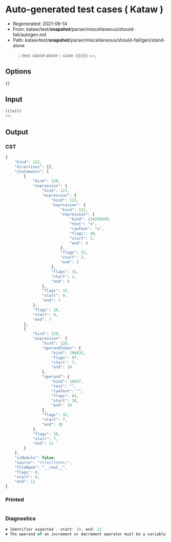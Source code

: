# Auto-generated test cases ( Kataw )
- Regenerated: 2021-06-14
- From: kataw/test/__snapshot__/parser/miscellaneous/should-fail/autogen.md
- Path: kataw/test/__snapshot__/parser/miscellaneous/should-fail/gen/stand-alone
> :: test: stand-alone
> :: case: (((x)))
>          ++;
## Options

`````js
{}
`````
## Input

`````js
(((x)))
++;
`````
## Output

### CST

```javascript
{
    "kind": 122,
    "directives": [],
    "statements": [
        {
            "kind": 120,
            "expression": {
                "kind": 121,
                "expression": {
                    "kind": 121,
                    "expression": {
                        "kind": 121,
                        "expression": {
                            "kind": 134299649,
                            "text": "x",
                            "rawText": "x",
                            "flags": 96,
                            "start": 3,
                            "end": 4
                        },
                        "flags": 32,
                        "start": 2,
                        "end": 5
                    },
                    "flags": 32,
                    "start": 1,
                    "end": 6
                },
                "flags": 32,
                "start": 0,
                "end": 7
            },
            "flags": 16,
            "start": 0,
            "end": 7
        },
        {
            "kind": 120,
            "expression": {
                "kind": 128,
                "operandToken": {
                    "kind": 196635,
                    "flags": 97,
                    "start": 7,
                    "end": 10
                },
                "operand": {
                    "kind": 16637,
                    "text": "",
                    "rawText": "",
                    "flags": 64,
                    "start": 10,
                    "end": 10
                },
                "flags": 32,
                "start": 7,
                "end": 10
            },
            "flags": 16,
            "start": 7,
            "end": 11
        }
    ],
    "isModule": false,
    "source": "(((x)))\n++;",
    "fileName": "__root__",
    "flags": 0,
    "start": 0,
    "end": 11
}
```

### Printed

```javascript

```

### Diagnostics

```javascript
✖ Identifier expected - start: 10, end: 11
✖ The operand of an increment or decrement operator must be a variable or a property access - start: 10, end: 11

```

